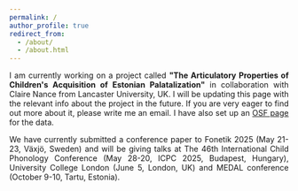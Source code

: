 ```yaml
---
permalink: /
author_profile: true
redirect_from: 
  - /about/
  - /about.html
---
```


<p align="justify"> I am currently working on a project called <b>"The Articulatory Properties of Children's Acquisition of Estonian Palatalization"</b> in collaboration with Claire Nance from Lancaster University, UK. I will be updating this page with the relevant info about the project in the future. If you are very eager to find out more about it, please write me an email. I have also set up an <a href="https://osf.io/vs846/">OSF page</a> for the data. </p>

<p align="justify"> We have currently submitted a conference paper to Fonetik 2025 (May 21-23, Växjö, Sweden) and will be giving talks at The 46th International Child Phonology Conference (May 28-20, ICPC 2025, Budapest, Hungary), University College London (June 5, London, UK) and MEDAL conference (October 9-10, Tartu, Estonia).  </p>
